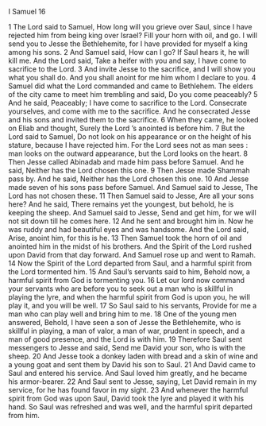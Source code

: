 I Samuel 16

1	The Lord said to Samuel, How long will you grieve over Saul, since I have rejected him from being king over Israel? Fill your horn with oil, and go. I will send you to Jesse the Bethlehemite, for I have provided for myself a king among his sons.
2	And Samuel said, How can I go? If Saul hears it, he will kill me. And the Lord said, Take a heifer with you and say, I have come to sacrifice to the Lord.
3	And invite Jesse to the sacrifice, and I will show you what you shall do. And you shall anoint for me him whom I declare to you.
4	Samuel did what the Lord commanded and came to Bethlehem. The elders of the city came to meet him trembling and said, Do you come peaceably?
5	And he said, Peaceably; I have come to sacrifice to the Lord. Consecrate yourselves, and come with me to the sacrifice. And he consecrated Jesse and his sons and invited them to the sacrifice.
6	When they came, he looked on Eliab and thought, Surely the Lord ’s anointed is before him.
7	But the Lord said to Samuel, Do not look on his appearance or on the height of his stature, because I have rejected him. For the Lord sees not as man sees : man looks on the outward appearance, but the Lord looks on the heart.
8	Then Jesse called Abinadab and made him pass before Samuel. And he said, Neither has the Lord chosen this one.
9	Then Jesse made Shammah pass by. And he said, Neither has the Lord chosen this one.
10	And Jesse made seven of his sons pass before Samuel. And Samuel said to Jesse, The Lord has not chosen these.
11	Then Samuel said to Jesse, Are all your sons here? And he said, There remains yet the youngest, but behold, he is keeping the sheep. And Samuel said to Jesse, Send and get him, for we will not sit down till he comes here.
12	And he sent and brought him in. Now he was ruddy and had beautiful eyes and was handsome. And the Lord said, Arise, anoint him, for this is he.
13	Then Samuel took the horn of oil and anointed him in the midst of his brothers. And the Spirit of the Lord rushed upon David from that day forward. And Samuel rose up and went to Ramah.
14	Now the Spirit of the Lord departed from Saul, and a harmful spirit from the Lord tormented him.
15	And Saul’s servants said to him, Behold now, a harmful spirit from God is tormenting you.
16	Let our lord now command your servants who are before you to seek out a man who is skillful in playing the lyre, and when the harmful spirit from God is upon you, he will play it, and you will be well.
17	So Saul said to his servants, Provide for me a man who can play well and bring him to me.
18	One of the young men answered, Behold, I have seen a son of Jesse the Bethlehemite, who is skillful in playing, a man of valor, a man of war, prudent in speech, and a man of good presence, and the Lord is with him.
19	Therefore Saul sent messengers to Jesse and said, Send me David your son, who is with the sheep.
20	And Jesse took a donkey laden with bread and a skin of wine and a young goat and sent them by David his son to Saul.
21	And David came to Saul and entered his service. And Saul loved him greatly, and he became his armor-bearer.
22	And Saul sent to Jesse, saying, Let David remain in my service, for he has found favor in my sight.
23	And whenever the harmful spirit from God was upon Saul, David took the lyre and played it with his hand. So Saul was refreshed and was well, and the harmful spirit departed from him.

